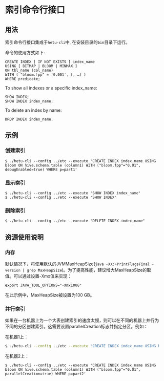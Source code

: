 
# 索引命令行接口

##  用法

索引命令行接口集成于`hetu-cli`中, 在安装目录的`bin`目录下运行。

命令的使用方式如下:
```roomsql
CREATE INDEX [ IF NOT EXISTS ] index_name
USING [ BITMAP | BLOOM | MINMAX ]
ON tbl_name (col_name)
WITH ( "bloom.fpp" = '0.001', [, …] )
WHERE predicate;
```

To show all indexes or a specific index_name: 
```roomsql
SHOW INDEX;
SHOW INDEX index_name;
```

To delete an index by name:
```roomsql
DROP INDEX index_name;
```

## 示例

### 创建索引

``` shell
$ ./hetu-cli --config ../etc --execute 'CREATE INDEX index_name USING bloom ON hive.schema.table (column1) WITH ("bloom.fpp"="0.01", debugEnabled=true) WHERE p=part1'
```

### 显示索引

``` shell
$ ./hetu-cli --config ../etc --execute "SHOW INDEX index_name"
$ ./hetu-cli --config ../etc --execute "SHOW INDEX"
```

### 删除索引

``` shell
$ ./hetu-cli --config ../etc --execute "DELETE INDEX index_name"
```

## 资源使用说明

### 内存

默认情况下，将使用默认的JVMMaxHeapSize(`java -XX:+PrintFlagsFinal -version | grep MaxHeapSize`)。为了提高性能，建议增大MaxHeapSize的取值。可以通过设置-Xmx值来实现：


``` shell
export JAVA_TOOL_OPTIONS="-Xmx100G"
```

在此示例中，MaxHeapSize被设置为100 GB。

### 并行索引

如果在一台机器上为一个大表创建索引的速度太慢，则可以在不同的机器上并行为不同的分区创建索引。这需要设置parallelCreation标志并指定分区。例如：

在机器1上：

``` bash
$ ./hetu-cli --config ../etc --execute 'CREATE INDEX index_name USING bloom ON hive.schema.table (column1) WITH ("bloom.fpp"="0.01", parallelCreation=true) WHERE p=part1'
```

在机器2上：

``` shell
$ ./hetu-cli --config ../etc --execute 'CREATE INDEX index_name USING bloom ON hive.schema.table (column1) WITH ("bloom.fpp"="0.01", parallelCreation=true) WHERE p=part2'
```
